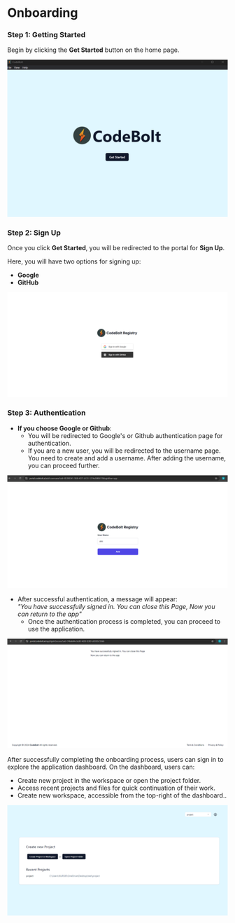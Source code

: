 # Onboarding

### Step 1: Getting Started
Begin by clicking the **Get Started** button on the home page.

![get started](../../static/img/get_started.png)


### Step 2: Sign Up
Once you click **Get Started**, you will be redirected to the portal for **Sign Up**.


Here, you will have two options for signing up:
- **Google**
- **GitHub**

![sign up](../../static/img/sing-up.png)

### Step 3: Authentication
- **If you choose Google or Github**:
  - You will be redirected to Google's or Github authentication page for authentication.
  - If you are a new user, you will be redirected to the username page.
You need to create and add a username. After adding the username, you can proceed further.

![username](../../static/img/username.png)

- After successful authentication, a message will appear:  
    *"You have successfully signed in. You can close this Page, Now you can return to the app"*
  - Once the authentication process is completed, you can proceed to use the application.


![authentication success](../../static/img/authentication-success.png)

After successfully completing the onboarding process, users can sign in to explore the application dashboard. On the dashboard, users can:

* Create new project in the workspace or open the project folder.
* Access recent projects and files for quick continuation of their work.
* Create new workspace, accessible from the top-right of the dashboard..

![dashboard](../../static/img/codebolt_application.png)